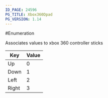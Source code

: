 ```yaml
---
ID_PAGE: 24596
PG_TITLE: Xbox360Dpad
PG_VERSION: 1.14
---
```

#Enumeration

Associates values to xbox 360 controller sticks


Key | Value
---|---
Up | 0
Down | 1
Left | 2
Right | 3


